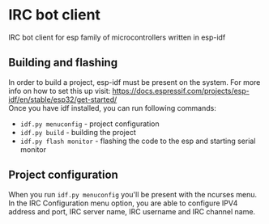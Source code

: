 # IRC bot client

IRC bot client for esp family of microcontrollers written in esp-idf

## Building and flashing

In order to build a project, esp-idf must be present on the system. For more info on how to set this up visit: https://docs.espressif.com/projects/esp-idf/en/stable/esp32/get-started/
<br>
Once you have idf installed, you can run following commands:
- ```idf.py menuconfig``` - project configuration
- ```idf.py build``` - building the project
- ```idf.py flash monitor``` - flashing the code to the esp and starting serial monitor
 
## Project configuration

When you run ```idf.py menuconfig``` you'll be present with the ncurses menu. In the IRC Configuration menu option, you are able to configure IPV4 address and port, IRC server name, IRC username and IRC channel name.
